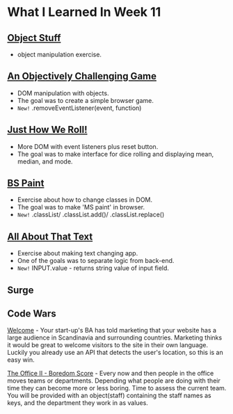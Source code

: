 # What I Learned In Week 11

## [Object Stuff](https://github.com/ignitikus/object-stuff) 
- object manipulation exercise.

## [An Objectively Challenging Game](http://bird-attack.surge.sh) 
- DOM manipulation with objects.
- The goal was to create a simple browser game.
- `New!` .removeEventListener(event, function)
  
## [Just How We Roll!](https://github.com/ignitikus/just-how-we-roll)
- More DOM with event listeners plus reset button.
- The goal was to make interface for dice rolling and displaying mean, median, and mode.

## [BS Paint](https://github.com/ignitikus/bs-paint)
- Exercise about how to change classes in DOM.
- The goal was to make 'MS paint' in browser.
- `New!` .classList/ .classList.add()/ .classList.replace()

## [All About That Text](https://github.com/ignitikus/all-about-that-text)
- Exercise about making text changing app. 
- One of the goals was to separate logic from back-end.
- `New!` INPUT.value - returns string value of input field.

## Surge

## Code Wars
[Welcome](https://www.codewars.com/kata/577ff15ad648a14b780000e7) - Your start-up's BA has told marketing that your website has a large audience in Scandinavia and surrounding countries. Marketing thinks it would be great to welcome visitors to the site in their own language. Luckily you already use an API that detects the user's location, so this is an easy win.

[The Office II - Boredom Score](https://www.codewars.com/kata/the-office-ii-boredom-score/javascript) - Every now and then people in the office moves teams or departments. Depending what people are doing with their time they can become more or less boring. Time to assess the current team.
You will be provided with an object(staff) containing the staff names as keys, and the department they work in as values.